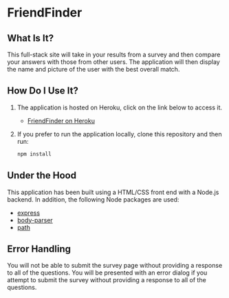 # FriendFinder

## What Is It?

This full-stack site will take in your results from a survey and then compare your answers with those from other users. The application will then display the name and picture of the user with the best overall match.

## How Do I Use It?

1. The application is hosted on Heroku, click on the link below to access it.
    * [FriendFinder on Heroku](https://murmuring-thicket-23252.herokuapp.com/)
   
2. If you prefer to run the application locally, clone this repository and then run:
    ```bash
    npm install
    ```
## Under the Hood

This application has been built using a HTML/CSS front end with a Node.js backend.  In addition, the following Node packages are used:

  * [express](https://www.npmjs.com/package/express)
  * [body-parser](https://www.npmjs.com/package/body-parser)
  * [path](https://nodejs.org/api/path.html)

## Error Handling

You will not be able to submit the survey page without providing a response to all of the questions.  You will be presented with an error dialog if you attempt to submit the survey without providing a response to all of the questions.
